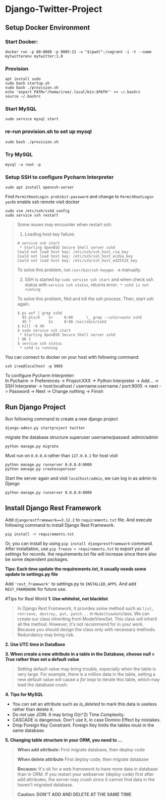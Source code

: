 # Django-Twitter-Project

## Setup Docker Environment
### Start Docker:
```
docker run -p 80:8000 -p 9005:22 -v "$(pwd)":/vagrant -i -t --name mytwitterenv mytwitter:1.0
```
### Provision
```
apt install sudo
sudo bash startup.sh
sudo bash ./provision.sh 
echo 'export PATH="/home/iree/.local/bin:$PATH"' >> ~/.bashrc
source ~/.bashrc
```

### Start MySQL
```
sudo service mysql start
```

### re-run provision.sh to set up mysql
```
sudo bash ./provision.sh
```

### Try MySQL
```
mysql -u root -p
```


### Setup SSH to configure Pycharm Interpreter
```
sudo apt install openssh-server
```

Find `PermitRootLogin prohibit-password` and change to `PermitRootLogin yes`to enable ssh remote visit docker

```
sudo vim /etc/ssh/sshd_config
sudo service ssh restart
```
> Some issues may encounter when restart ssh:
> 1. Loading host key failure:
> ``` 
> # service ssh start
>  * Starting OpenBSD Secure Shell server sshd                                                
> Could not load host key: /etc/ssh/ssh_host_rsa_key
> Could not load host key: /etc/ssh/ssh_host_ecdsa_key
> Could not load host key: /etc/ssh/ssh_host_ed25519_key
> ```
> To solve this problem, run `/usr/bin/ssh-keygen -A` manually.
> 
> 2. SSH is started by `sudo servise ssh start` and when check ssh status with `service ssh status`, returns error:` * sshd is not running`
> 
> To solve this problem, fikd and kill the ssh process. Then, start ssh again.
> 
> ```
> $ ps axf | grep sshd
>   93 pts/0    S+     0:00      \_ grep --color=auto sshd
>   49 ?        Ss     0:00 /usr/sbin/sshd
> $ kill -9 49
> $ sudo service ssh start
>  * Starting OpenBSD Secure Shell server sshd                                         [ OK ] 
> $ service ssh status
>  * sshd is running
> ```

You can connect to docker on your host with following command:

```
ssh iree@localhost -p 9005
```

To configure Pycharm Interpreter:  
In Pycharm -> Preferences -> Project:XXX -> Python Interpreter -> Add... -> SSH Interpreter -> host:localhost / username:username / port:9005 -> next -> Password -> Next -> Change nothing -> Finish

## Run Django Project
Run following command to create a new django project
```
django-admin.py startproject twitter
```
migrate the database structure
superuser username/passwd: admin/admin
``` 
python manage.py migrate
```
Must run on `0.0.0.0` rather than `127.0.0.1` for host visit
```
python manage.py runserver 0.0.0.0:8000
python manage.py createsuperuser
```
Start the server again and visit `localhost/admin`, we can log in as admin to Django
```
python manage.py runserver 0.0.0.0:8000
```

## Install Django Rest Framework

Add `djangorestframework==3.12.2` to `requirements.txt` file. And execute following command to install Django Rest Framework. 
```
pip install -r requirements.txt 
```
Or, you can install by using `pip install djangorestframework` command. After installation, use `pip freeze > requirements.txt` to export your all settings for records. the requirements.txt file will increase since there also be some dependent packages.

**Tips: Each time update the requirements.txt, it usually needs some update to settings.py file**

Add `'rest_framework'` to settings.py to `INSTALLED_APPS`.
And add `REST_FRAMEWORK` for future use.

#Tips for Real World
**1. Use whitelist, not blacklist**
>In Django Rest Framework, it provides some method such as `list, retrieve, destroy, put, patch...` in `ModelViewSet`class. We can create our class inheriting from ModelViewSet. This class will inherit all the method. However, it's not recommend for in your work. Because you should design the class only with necessary methods. Redundancy may bring risk.

**2. Use UTC time in DataBase**

**3. When create a new attribute in a table in the Database, choose *null = True* rather than set a default value**
>Setting default value may bring trouble, especially when the table is very large. For example, there is a million data in the table, setting a new default value will cause a *for loop* to iterate this table, which may lead the database crush.

**4. Tips for MySQL**
- You can set an attribute such as *is_deleted* to mark this data is useless 
rather than delete it.
- Do not use JOIN. It may bring O(n^2) Time Complexity.
- CASCADE is dangerous. Don't use it, in case Domino Effect by mistakes.
- Drop Foreign Key Constraint. Foreign Key limits the tables must in
the same database.

**5. Changing table structure in your ORM,
you need to ...**
> **When add attribute:**
> First migrate database, then deploy code
> 
> **When delete attribute**
> First deploy code, then migrate database
> 
> **Because:**
> It's ok for a web framework to have more data in database 
> than in ORM. If you restart your webserver (deploy code) first after add attributes,
> the server may crush since it cannot find data in the haven't migrated database.
> 
> **Caution: DON'T ADD AND DELETE AT THE SAME TIME**